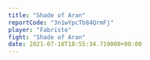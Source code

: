 ```yaml
---
title: "Shade of Aran"
reportCode: "3n1wYpcTb84QrmFj"
player: "Fabrïste"
fight: "Shade of Aran"
date: 2021-07-18T18:55:34.719000+00:00
---
```

